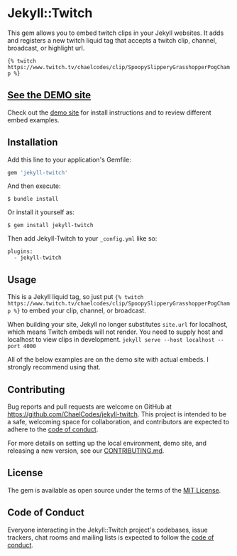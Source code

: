 # Jekyll::Twitch

This gem allows you to embed twitch clips in your Jekyll websites. It adds and registers a new twitch liquid tag that accepts a twitch clip, channel, broadcast, or highlight url.

`{% twitch https://www.twitch.tv/chaelcodes/clip/SpoopySlipperyGrasshopperPogChamp %}`

## [See the DEMO site](https://www.chael.codes/jekyll-twitch/)
Check out the [demo site](https://www.chael.codes/jekyll-twitch/) for install instructions and to review different embed examples.

## Installation

Add this line to your application's Gemfile:

```ruby
gem 'jekyll-twitch'
```

And then execute:

    $ bundle install

Or install it yourself as:

    $ gem install jekyll-twitch

Then add Jekyll-Twitch to your `_config.yml` like so:
```
plugins:
  - jekyll-twitch
```

## Usage

This is a Jekyll liquid tag, so just put `{% twitch  https://www.twitch.tv/chaelcodes/clip/SpoopySlipperyGrasshopperPogChamp %}` to embed your clip, channel, or broadcast.

When building your site, Jekyll no longer substitutes `site.url` for localhost, which means Twitch embeds will not render. You need to supply host and localhost to view clips in development. `jekyll serve --host localhost --port 4000`

All of the below examples are on the demo site with actual embeds. I strongly recommend using that.

## Contributing
Bug reports and pull requests are welcome on GitHub at https://github.com/ChaelCodes/jekyll-twitch. This project is intended to be a safe, welcoming space for collaboration, and contributors are expected to adhere to the [code of conduct](https://github.com/ChaelCodes/jekyll-twitch/blob/main/CODE_OF_CONDUCT.md).

For more details on setting up the local environment, demo site, and releasing a new version, see our [CONTRIBUTING.md](/CONTRIBUTING.md).

## License

The gem is available as open source under the terms of the [MIT License](https://opensource.org/licenses/MIT).

## Code of Conduct

Everyone interacting in the Jekyll::Twitch project's codebases, issue trackers, chat rooms and mailing lists is expected to follow the [code of conduct](https://github.com/ChaelCodes/jekyll-twitch/blob/main/CODE_OF_CONDUCT.md).
